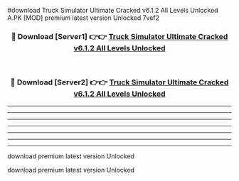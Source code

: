 #download Truck Simulator Ultimate Cracked v6.1.2 All Levels Unlocked A.PK [MOD] premium latest version Unlocked 7vef2 



<div align="center">
<h3>🔴 Download [Server1] 👉👉 <a href="https://download1apk.web.app/">Truck Simulator Ultimate Cracked v6.1.2 All Levels Unlocked</a></h3><br>

<h3>🔴 Download [Server2] 👉👉 <a href="https://download1apk.web.app/">Truck Simulator Ultimate Cracked v6.1.2 All Levels Unlocked</a></h3>
</div>





----------------------------------------------------------

----------------------------------------------------------

----------------------------------------------------------

----------------------------------------------------------

----------------------------------------------------------

----------------------------------------------------------

----------------------------------------------------------

download premium latest version Unlocked

download premium latest version Unlocked
